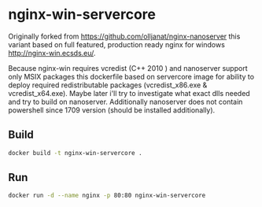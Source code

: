 # nginx-win-servercore

Originally forked from https://github.com/olljanat/nginx-nanoserver this variant based on full featured, production ready nginx for windows http://nginx-win.ecsds.eu/.

Because nginx-win requires vcredist (C++ 2010 ) and nanoserver support only MSIX packages this dockerfile based on servercore image for ability to deploy required redistributable packages (vcredist_x86.exe & vcredist_x64.exe). Maybe later i'll try to investigate what exact dlls needed and try to build on nanoserver. Additionally nanoserver does not contain powershell since 1709 version (should be installed additionally).


## Build
```bash
docker build -t nginx-win-servercore .
```

## Run
```bash
docker run -d --name nginx -p 80:80 nginx-win-servercore
```
